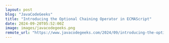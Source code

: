 ```yaml
---
layout: post
blog: "JavaCodeGeeks"
title: "Introducing the Optional Chaining Operator in ECMAScript"
date: 2024-09-20T05:52:00Z
image: images/javacodegeeks.png
remote_url: "https://www.javacodegeeks.com/2024/09/introducing-the-optional-chaining-operator-in-ecmascript.html"
---
```


